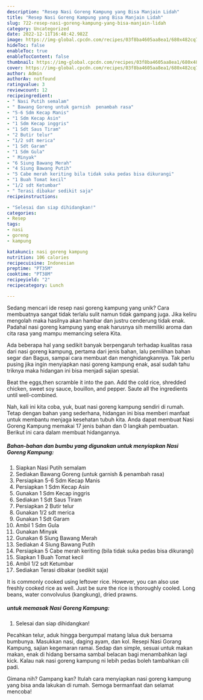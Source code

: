 ```yaml
---
description: "Resep Nasi Goreng Kampung yang Bisa Manjain Lidah"
title: "Resep Nasi Goreng Kampung yang Bisa Manjain Lidah"
slug: 722-resep-nasi-goreng-kampung-yang-bisa-manjain-lidah
category: Uncategorized
date: 2022-12-11T16:48:42.982Z
image: https://img-global.cpcdn.com/recipes/03f8ba4605aa8ea1/680x482cq70/nasi-goreng-kampung-foto-resep-utama.jpg
hideToc: false
enableToc: true
enableTocContent: false
thumbnail: https://img-global.cpcdn.com/recipes/03f8ba4605aa8ea1/680x482cq70/nasi-goreng-kampung-foto-resep-utama.jpg
cover: https://img-global.cpcdn.com/recipes/03f8ba4605aa8ea1/680x482cq70/nasi-goreng-kampung-foto-resep-utama.jpg
author: Admin
authorAv: notfound
ratingvalue: 3
reviewcount: 12
recipeingredient:
- " Nasi Putih semalam"
- " Bawang Goreng untuk garnish  penambah rasa"
- "5-6 Sdm Kecap Manis"
- "1 Sdm Kecap Asin"
- "1 Sdm Kecap inggris"
- "1 Sdt Saus Tiram"
- "2 Butir telur"
- "1/2 sdt merica"
- "1 Sdt Garam"
- "1 Sdm Gula"
- " Minyak"
- "6 Siung Bawang Merah"
- "4 Siung Bawang Putih"
- "5 Cabe merah keriting bila tidak suka pedas bisa dikurangi"
- "1 Buah Tomat kecil"
- "1/2 sdt Ketumbar"
- " Terasi dibakar sedikit saja"
recipeinstructions:

- "Selesai dan siap dihidangkan!"
categories:
- Resep
tags:
- nasi
- goreng
- kampung

katakunci: nasi goreng kampung 
nutrition: 106 calories
recipecuisine: Indonesian
preptime: "PT35M"
cooktime: "PT38M"
recipeyield: "2"
recipecategory: Lunch

---
```





Sedang mencari ide resep nasi goreng kampung yang unik? Cara membuatnya sangat tidak terlalu sulit namun tidak gampang juga. Jika keliru mengolah maka hasilnya akan hambar dan justru cenderung tidak enak. Padahal nasi goreng kampung yang enak harusnya sih memiliki aroma dan cita rasa yang mampu memancing selera Kita.





Ada beberapa hal yang sedikit banyak berpengaruh terhadap kualitas rasa dari nasi goreng kampung, pertama dari jenis bahan, lalu pemilihan bahan segar dan Bagus, sampai cara membuat dan menghidangkannya. Tak perlu pusing jika ingin menyiapkan nasi goreng kampung enak,      asal sudah tahu triknya maka hidangan ini bisa menjadi sajian spesial.














Beat the eggs,then scramble it into the pan. Add the cold rice, shredded chicken, sweet soy sauce, bouillon, and pepper. Saute all the ingredients until well-combined.






Nah, kali ini kita coba, yuk, buat nasi goreng kampung sendiri di rumah. Tetap dengan bahan yang sederhana, hidangan ini bisa memberi manfaat untuk membantu menjaga kesehatan tubuh kita. Anda dapat membuat Nasi Goreng Kampung memakai 17 jenis bahan dan 0 langkah pembuatan. Berikut ini cara dalam membuat hidangannya.

<!--inarticleads1-->

##### Bahan-bahan dan bumbu yang digunakan untuk menyiapkan Nasi Goreng Kampung:

1. Siapkan  Nasi Putih semalam
1. Sediakan  Bawang Goreng (untuk garnish &amp; penambah rasa)
1. Persiapkan 5-6 Sdm Kecap Manis
1. Persiapkan 1 Sdm Kecap Asin
1. Gunakan 1 Sdm Kecap inggris
1. Sediakan 1 Sdt Saus Tiram
1. Persiapkan 2 Butir telur
1. Gunakan 1/2 sdt merica
1. Gunakan 1 Sdt Garam
1. Ambil 1 Sdm Gula
1. Gunakan  Minyak
1. Gunakan 6 Siung Bawang Merah
1. Sediakan 4 Siung Bawang Putih
1. Persiapkan 5 Cabe merah keriting (bila tidak suka pedas bisa dikurangi)
1. Siapkan 1 Buah Tomat kecil
1. Ambil 1/2 sdt Ketumbar
1. Sediakan  Terasi dibakar (sedikit saja)


It is commonly cooked using leftover rice. However, you can also use freshly cooked rice as well. Just be sure the rice is thoroughly cooled. Long beans, water convolvulus (kangkung), dried prawns. 

<!--inarticleads2-->

#####  untuk memasak Nasi Goreng Kampung:


1. Selesai dan siap dihidangkan!

Pecahkan telur, aduk hingga bergumpal matang lalua duk bersama bumbunya. Masukkan nasi, daging ayam, dan kol. Resepi Nasi Gorang Kampung, sajian kegemaran ramai. Sedap dan simple, sesuai untuk makan makan, enak di hidang bersama sambal belacan bagi menambahkan lagi kick. Kalau nak nasi goreng kampung ni lebih pedas boleh tambahkan cili padi. 

Gimana nih? Gampang kan? Itulah cara menyiapkan nasi goreng kampung yang bisa anda lakukan di rumah. Semoga bermanfaat dan selamat mencoba!
